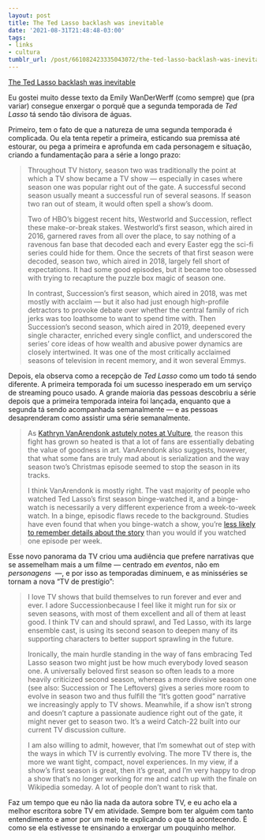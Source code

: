```yaml
---
layout: post
title: The Ted Lasso backlash was inevitable
date: '2021-08-31T21:48:48-03:00'
tags:
- links
- cultura
tumblr_url: /post/661082423335043072/the-ted-lasso-backlash-was-inevitable
---
```

[The Ted Lasso backlash was inevitable](https://www.vox.com/culture/22643585/ted-lasso-season-2-two-backlash)  

Eu gostei muito desse texto da Emily WanDerWerff (como sempre) que (pra variar) consegue enxergar o porquê que a segunda temporada de&nbsp;_Ted Lasso_ tá sendo tão divisora de águas.

Primeiro, tem o fato de que a natureza de uma segunda temporada é complicada. Ou ela tenta repetir a primeira, esticando sua premissa até estourar, ou pega a primeira e aprofunda em cada personagem e situação, criando a fundamentação para a série a longo prazo:

> Throughout TV history, season two was traditionally the point at which a TV show became a TV show — especially in cases where season one was popular right out of the gate. A successful second season usually meant a successful run of several seasons. If season two ran out of steam, it would often spell a show’s doom.
> 
> Two of HBO’s biggest recent hits, Westworld and Succession, reflect these make-or-break stakes. Westworld’s first season, which aired in 2016, garnered raves from all over the place, to say nothing of a ravenous fan base that decoded each and every Easter egg the sci-fi series could hide for them. Once the secrets of that first season were decoded, season two, which aired in 2018, largely fell short of expectations. It had some good episodes, but it became too obsessed with trying to recapture the puzzle box magic of season one.
> 
> In contrast, Succession’s first season, which aired in 2018, was met mostly with acclaim — but it also had just enough high-profile detractors to provoke debate over whether the central family of rich jerks was too loathsome to want to spend time with. Then Succession’s second season, which aired in 2019, deepened every single character, enriched every single conflict, and underscored the series’ core ideas of how wealth and abusive power dynamics are closely intertwined. It was one of the most critically acclaimed seasons of television in recent memory, and it won several Emmys.

Depois, ela observa como a recepção de&nbsp;_Ted Lasso_ como um todo tá sendo diferente. A primeira temporada foi um sucesso inesperado em um serviço de streaming pouco usado. A grande maioria das pessoas descobriu a série depois que a primeira temporada inteira foi lançada, enquanto que a segunda tá sendo acompanhada semanalmente — e as pessoas desaprenderam como assistir uma série semanalmente.

> As [Kathryn VanArendonk astutely notes at Vulture](https://www.vulture.com/article/ted-lasso-christmas-episode-serialization-debate.html), the reason this fight has grown so heated is that a lot of fans are essentially debating the value of goodness in art. VanArendonk also suggests, however, that what some fans are truly mad about is serialization and the way season two’s Christmas episode seemed to stop the season in its tracks.
> 
> I think VanArendonk is mostly right. The vast majority of people who watched Ted Lasso’s first season binge-watched it, and a binge-watch is necessarily a very different experience from a week-to-week watch. In a binge, episodic flaws recede to the background. Studies have even found that when you binge-watch a show, you’re [less likely to remember details about the story](https://firstmonday.org/ojs/index.php/fm/article/view/7729/6532) than you would if you watched one episode per week.

Esse novo panorama da TV criou uma audiência que prefere narrativas que se assemelham mais a um filme — centrado em&nbsp;_eventos_, não em _personagens_&nbsp; —, e por isso as temporadas diminuem, e as minisséries se tornam a nova “TV de prestígio”:

> I love TV shows that build themselves to run forever and ever and ever. I adore Successionbecause I feel like it might run for six or seven seasons, with most of them excellent and all of them at least good. I think TV can and should sprawl, and Ted Lasso, with its large ensemble cast, is using its second season to deepen many of its supporting characters to better support sprawling in the future.
> 
> Ironically, the main hurdle standing in the way of fans embracing Ted Lasso season two might just be how much everybody loved season one. A universally beloved first season so often leads to a more heavily criticized second season, whereas a more divisive season one (see also: Succession or The Leftovers) gives a series more room to evolve in season two and thus fulfill the “It’s gotten good” narrative we increasingly apply to TV shows. Meanwhile, if a show isn’t strong and doesn’t capture a passionate audience right out of the gate, it might never get to season two. It’s a weird Catch-22 built into our current TV discussion culture.
> 
> I am also willing to admit, however, that I’m somewhat out of step with the ways in which TV is currently evolving. The more TV there is, the more we want tight, compact, novel experiences. In my view, if a show’s first season is great, then it’s great, and I’m very happy to drop a show that’s no longer working for me and catch up with the finale on Wikipedia someday. A lot of people don’t want to risk that.

Faz um tempo que eu não lia nada da autora sobre TV, e eu acho ela a melhor escritora sobre TV em atividade. Sempre bom ter alguém com tanto entendimento e amor por um meio te explicando o que tá acontecendo. É como se ela estivesse te ensinando a enxergar um pouquinho melhor.

